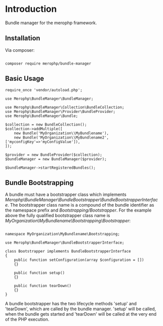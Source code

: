# Introduction

Bundle manager for the merophp framework.

## Installation

Via composer:

<code>
composer require merophp/bundle-manager
</code>

## Basic Usage

<pre><code>require_once 'vendor/autoload.php';

use Merophp\BundleManager\BundleManager;

use Merophp\BundleManager\Collection\BundleCollection;
use Merophp\BundleManager\Provider\BundleProvider;
use Merophp\BundleManager\Bundle;

$collection = new BundleCollection();
$collection->addMultiple([
    new Bundle('MyOrganization\\MyBundlename'),
    new Bundle('MyOrganization\\MyBundlename2', ['myconfigKey'=>'myConfigValue']),
]);

$provider = new BundleProvider($collection);
$bundleManager = new BundleManager($provider);

$bundleManager->startRegisteredBundles();
</code></pre>

## Bundle Bootstrapping 

A bundle must have a bootstrapper class which implements <i>Merophp\BundleManager\BundleBootstrapper\BundleBootstrapperInterface</i>.
The bootstrapper class name is a compound of the bundle identifier as the namespace prefix and <i>Bootstrapping/Bootstrapper</i>. 
For the example above the fully qualified bootstrapper class name is <i>MyOrganization\MyBundlename\Bootstrapping\Bootstrapper</i>:

<pre><code>
namespace MyOrganization\MyBundlename\Bootstrapping;

use Merophp\BundleManager\BundleBootstrapperInterface;

class Bootstrapper implements BundleBootstrapperInterface
{
    public function setConfiguration(array $configuration = [])
    {}

    public function setup()
    {}

    public function tearDown()
    {}
}
</code></pre>

A bundle bootstrapper has the two lifecycle methods 'setup' and 'tearDown', which are called by the bundle manager.
'setup' will be called, when the bundle gets started and 'tearDown' will be called at the very end of the PHP execution.
